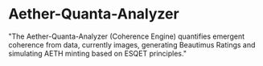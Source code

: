 # Aether-Quanta-Analyzer
"The Aether-Quanta-Analyzer (Coherence Engine) quantifies emergent coherence from data, currently images, generating Beautimus Ratings and simulating AETH minting based on ESQET principles."
